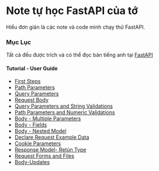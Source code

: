 # Note tự học FastAPI của tớ

Hiểu đơn giản là các note và code mình chạy thử FastAPI. 

### Mục Lục 

Tất cả đều được trích và có thể đọc bản tiếng anh tại [FastAPI](https://fastapi.tiangolo.com/tutorial/query-params/)

#### Tutorial - User Guide

- [First Steps](./tutorial/first_steps/)
- [Path Parameters](./tutorial/path_param/)
- [Query Parameters](./tutorial/query_parameter/)
- [Request Body](./tutorial/request_body/)
- [Query Parameters and String Validations](./tutorial/Query_Pram_and_Str_Valid/)
- [Path Parameters and Numeric Validations](./tutorial/Path_Param_and_Num_Valid/)
- [Body - Multiple Parameters](./tutorial/body_manyparams/)
- [Body - Fields](./tutorial/body_fields/)
- [Body - Nested Model](./tutorial/body_nestedmodel/)
- [Declare Request Example Data](./tutorial/declare_request/)
- [Cookie Parameters](/tutorial/cookieParameters/)
- [Response Model- Retủn Type](/tutorial/responseModel/)
- [Request Forms and Files](/tutorial/requestFormandFiles/)
- [Body-Updates]()